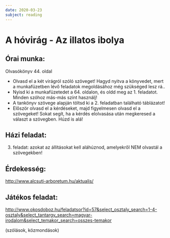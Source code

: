 ```yaml
---
date: 2020-03-23
subject: reading
---
```


# A hóvirág - Az illatos ibolya

## Órai munka:

Olvasókönyv 44. oldal

* Olvasd el a két virágról szóló szöveget! Hagyd nyitva a könyvedet, mert a munkafüzetben lévő feladatok megoldásához még szükséged lesz rá..
* Nyisd ki a munkafüzetedet a 64. oldalon, és oldd meg az 1. feladatot. Minden szóhoz más-más színt használj!
* A tankönyv szövege alapján töltsd ki a 2. feladatban található táblázatot!
* Először olvasd el a kérdéseket, majd figyelmesen olvasd el a szövegeket! Sokat segít, ha a kérdés elolvasása után megkeresed a választ a szövegben. Húzd is alá!

## Házi feladat:

3. feladat: azokat az állításokat kell aláhúznod, amelyekről NEM olvastál a szövegekben!

## Érdekesség:
http://www.alcsuti-arboretum.hu/aktualis/

## Játékos feladat:
http://www.okosdoboz.hu/feladatsor?id=57&select_osztaly_search=1-4-osztaly&select_tantargy_search=magyar-irodalom&select_temakor_search=osszes-temakor

(szólások, közmondások)
